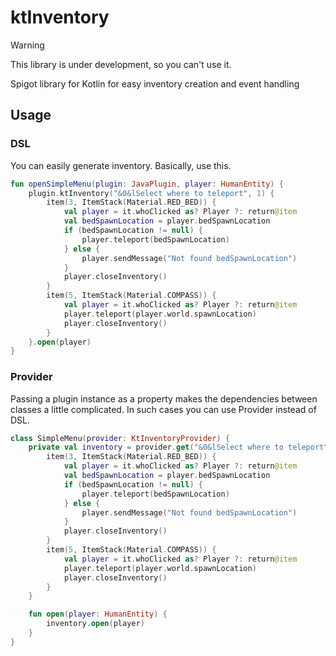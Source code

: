# ktInventory

> [!WARNING]
> This library is under development, so you can't use it.

Spigot library for Kotlin for easy inventory creation and event handling

## Usage

### DSL

You can easily generate inventory. Basically, use this.

```kotlin
fun openSimpleMenu(plugin: JavaPlugin, player: HumanEntity) {
    plugin.ktInventory("&0&lSelect where to teleport", 1) {
        item(3, ItemStack(Material.RED_BED)) {
            val player = it.whoClicked as? Player ?: return@item
            val bedSpawnLocation = player.bedSpawnLocation
            if (bedSpawnLocation != null) {
                player.teleport(bedSpawnLocation)
            } else {
                player.sendMessage("Not found bedSpawnLocation")
            }
            player.closeInventory()
        }
        item(5, ItemStack(Material.COMPASS)) {
            val player = it.whoClicked as? Player ?: return@item
            player.teleport(player.world.spawnLocation)
            player.closeInventory()
        }
    }.open(player)
}
```

### Provider

Passing a plugin instance as a property makes the dependencies between classes a little complicated.
In such cases you can use Provider instead of DSL.

```kotlin
class SimpleMenu(provider: KtInventoryProvider) {
    private val inventory = provider.get("&0&lSelect where to teleport", 1) {
        item(3, ItemStack(Material.RED_BED)) {
            val player = it.whoClicked as? Player ?: return@item
            val bedSpawnLocation = player.bedSpawnLocation
            if (bedSpawnLocation != null) {
                player.teleport(bedSpawnLocation)
            } else {
                player.sendMessage("Not found bedSpawnLocation")
            }
            player.closeInventory()
        }
        item(5, ItemStack(Material.COMPASS)) {
            val player = it.whoClicked as? Player ?: return@item
            player.teleport(player.world.spawnLocation)
            player.closeInventory()
        }
    }

    fun open(player: HumanEntity) {
        inventory.open(player)
    }
}
```
